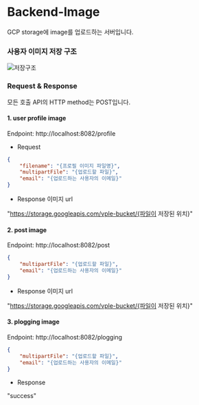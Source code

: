 # Backend-Image
GCP storage에 image를 업로드하는 서버입니다.

### 사용자 이미지 저장 구조
![저장구조](https://user-images.githubusercontent.com/58351498/187669318-81826ec4-ddc9-4195-9f77-57d30c020655.jpg)

### Request & Response
모든 호출 API의 HTTP method는 POST입니다.
#### 1. user profile image
Endpoint: http://localhost:8082/profile
- Request
``` json
{
    "filename": "{프로필 이미지 파일명}",
    "multipartFile": "{업로드할 파일}",
    "email": "{업로드하는 사용자의 이메일}"
}
```

- Response 이미지 url

"https://storage.googleapis.com/vple-bucket/{파일이 저장된 위치}"

#### 2. post image
Endpoint: http://localhost:8082/post

``` json
{
    "multipartFile": "{업로드할 파일}",
    "email": "{업로드하는 사용자의 이메일}"
}
```

- Response 이미지 url

"https://storage.googleapis.com/vple-bucket/{파일이 저장된 위치}"

#### 3. plogging image
Endpoint: http://localhost:8082/plogging
``` json
{
    "multipartFile": "{업로드할 파일}",
    "email": "{업로드하는 사용자의 이메일}"
}
```

- Response

"success"
